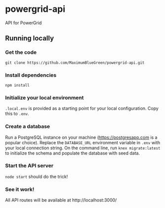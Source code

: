 # powergrid-api
API for PowerGrid

## Running locally
### Get the code
`git clone https://github.com/MaximumBlueGreen/powergrid-api.git`
### Install dependencies
`npm install`
### Initialize your local environment
`.local.env` is provided as a starting point for your local configuration.  Copy this to `.env`.
### Create a database
Run a PostgreSQL instance on your machine (https://postgresapp.com is a popular choice).  Replace the `DATABASE_URL` environment variable in `.env` with your local connection string.  On the command line, run `knex migrate:latest` to initialize the schema and populate the database with seed data.
### Start the API server
`node start` should do the trick!
### See it work!
All API routes will be available at http://localhost:3000/
